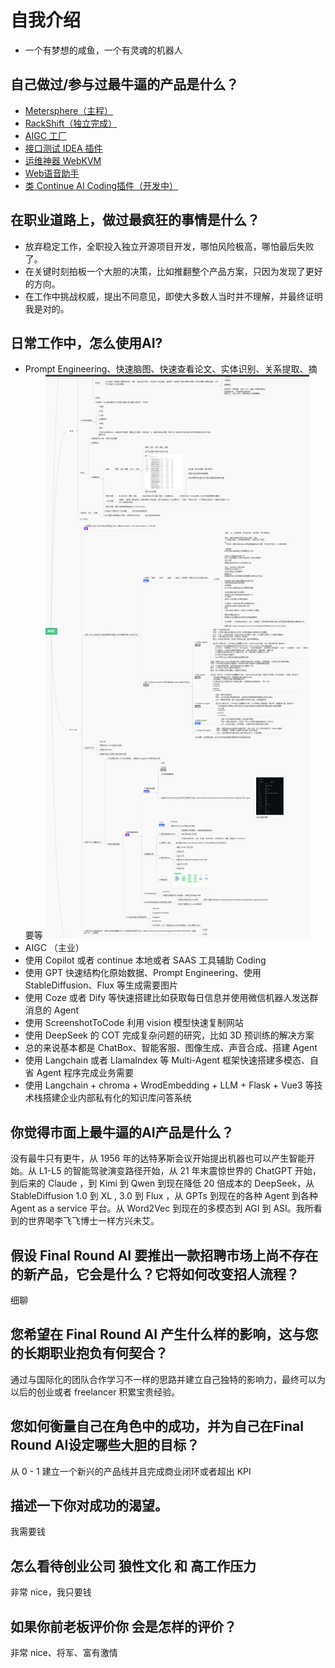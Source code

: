 # 自我介绍
* 一个有梦想的咸鱼，一个有灵魂的机器人

## 自己做过/参与过最牛逼的产品是什么？
    
* [Metersphere（主程）](https://github.com/metersphere/metersphere) 
* [RackShift（独立完成）](https://github.com/fit2cloud/rackshift)
* [AIGC 工厂](http://47.121.183.184:8081/aigc_html#/)
* [接口测试 IDEA 插件](https://github.com/metersphere/metersphere-idea-plugin)
* [运维神器 WebKVM](https://github.com/rackshift/webkvm)
* [Web语音助手](https://voice.julianschoen.co/)
* [类 Continue AI Coding插件（开发中）]()

## 在职业道路上，做过最疯狂的事情是什么？
* 放弃稳定工作，全职投入独立开源项目开发，哪怕风险极高，哪怕最后失败了。
* 在关键时刻拍板一个大胆的决策，比如推翻整个产品方案，只因为发现了更好的方向。
* 在工作中挑战权威，提出不同意见，即使大多数人当时并不理解，并最终证明我是对的。

## 日常工作中，怎么使用AI?
* Prompt Engineering、快速脑图、快速查看论文、实体识别、关系提取、摘要等
  ![img.png](img.png)
* AIGC （主业）
* 使用 Copilot 或者 continue 本地或者 SAAS 工具辅助 Coding
* 使用 GPT 快速结构化原始数据、Prompt Engineering、使用 StableDiffusion、Flux 等生成需要图片
* 使用 Coze 或者 Dify 等快速搭建比如获取每日信息并使用微信机器人发送群消息的 Agent
* 使用 ScreenshotToCode 利用 vision 模型快速复制网站
* 使用 DeepSeek 的 COT 完成复杂问题的研究，比如 3D 预训练的解决方案
* 总的来说基本都是 ChatBox、智能客服、图像生成、声音合成、搭建 Agent
* 使用 Langchain 或者 LlamaIndex 等 Multi-Agent 框架快速搭建多模态、自省 Agent 程序完成业务需要
* 使用 Langchain + chroma + WrodEmbedding + LLM + Flask + Vue3 等技术栈搭建企业内部私有化的知识库问答系统 

## 你觉得市面上最牛逼的AI产品是什么？
没有最牛只有更牛，从 1956 年的达特茅斯会议开始提出机器也可以产生智能开始。从 L1-L5 的智能驾驶演变路径开始，从 21 年末震惊世界的 ChatGPT 开始，
到后来的 Claude ，到 Kimi 到 Qwen 到现在降低 20 倍成本的 DeepSeek，从 StableDiffusion 1.0 到 XL , 3.0 到 Flux ，从 GPTs 到现在的各种 Agent 到各种 Agent as a service 平台。从 Word2Vec 到现在的多模态到 AGI 到 ASI。我所看到的世界喝李飞飞博士一样方兴未艾。


## 假设 Final Round AI 要推出一款招聘市场上尚不存在的新产品，它会是什么？它将如何改变招人流程？
细聊

## 您希望在 Final Round AI 产生什么样的影响，这与您的长期职业抱负有何契合？
通过与国际化的团队合作学习不一样的思路并建立自己独特的影响力，最终可以为以后的创业或者 freelancer 积累宝贵经验。

## 您如何衡量自己在角色中的成功，并为自己在Final Round AI设定哪些大胆的目标？
从 0 - 1 建立一个新兴的产品线并且完成商业闭环或者超出 KPI

## 描述一下你对成功的渴望。
我需要钱

## 怎么看待创业公司 狼性文化 和 高工作压力
非常 nice，我只要钱

## 如果你前老板评价你 会是怎样的评价？
非常 nice、将军、富有激情